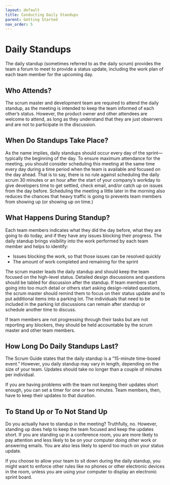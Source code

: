 ```yaml
---
layout: default
title: Conducting Daily Standups
parent: Getting Started
nav_order: 5
---
```


# Daily Standups

The daily standup (sometimes referred to as the daily scrum) provides the team a forum to meet to provide a status update, including the work 
plan of each team member for the upcoming day.

## Who Attends?

The scrum master and development team are required to attend the daily standup, as the meeting is intended to keep the team informed of each other’s 
status. However, the product owner and other attendees are welcome to attend, as long as they understand that they are just observers and are not to 
participate in the discussion.

## When Do Standups Take Place?

As the name implies, daily standups should occur every day of the sprint—typically the beginning of the day. To ensure maximum attendance for the 
meeting, you should consider scheduling this meeting at the same time every day during a time period when the team is available and focused on the 
day ahead. That is to say, there is no rule against scheduling the daily scrum 30 minutes or an hour after the start of your company’s workday to give 
developers time to get settled, check email, and/or catch up on issues from the day before. Scheduling the meeting a little later in the morning also 
reduces the chances that heavy traffic is going to prevents team members from showing up (or showing up on time.)

## What Happens During Standup?

Each team members indicates what they did the day before, what they are going to do today, and if they have any issues blocking their progress. 
The daily standup brings visibility into the work performed by each team member and helps to identify:

*	Issues blocking the work, so that those issues can be resolved quickly
*	The amount of work completed and remaining for the sprint

The scrum master leads the daily standup and should keep the team focused on the high-level status. Detailed design discussions and questions should 
be tabled for discussion after the standup. If team members start going into too much detail or others start asking design-related questions, the 
scrum master should remind them to focus on their status update and to put additional items into a parking lot. The individuals that need to be included 
in the parking lot discussions can remain after standup or schedule another time to discuss.

If team members are not progressing through their tasks but are not reporting any blockers, they should be held accountable by the scrum master and other 
team members.

## How Long Do Daily Standups Last?

The Scrum Guide states that the daily standup is a “15-minute time-boxed event.” However, you daily standup may vary in length, depending 
on the size of your team. Updates should take no longer than a couple of minutes per individual.

If you are having problems with the team not keeping their updates short enough, you can set a timer for one or two minutes. Team members, then, 
have to keep their updates to that duration.

## To Stand Up or To Not Stand Up

Do you actually have to standup in the meeting? Truthfully, no. However, standing up does help to keep the team focused and keep the updates short. If you are standing up in a conference room, you are more likely to pay attention and less likely to be on your computer doing other work or answering emails. You are also less likely to spend too much on your status update.

If you choose to allow your team to sit down during the daily standup, you might want to enforce other rules like no phones or other electronic devices in the room, unless you are using your computer to display an electronic sprint board.
